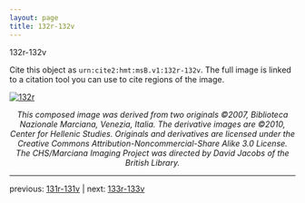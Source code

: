 ```yaml
---
layout: page
title: 132r-132v
---
```


132r-132v

Cite this object as `urn:cite2:hmt:msB.v1:132r-132v`. The full image is linked to a citation tool you can use to cite regions of the image.

[![132r](http://www.homermultitext.org/iipsrv?IIIF=/project/homer/pyramidal/deepzoom/hmt/vbbifolio/v1/vb_131v_132r.tif/full/800,/0/default.jpg)](http://www.homermultitext.org/ict2/?urn=urn:cite2:hmt:vbbifolio.v1:vb_131v_132r) 

<p style="text-align: center; font-style: italic;">This composed image was derived from two originals ©2007, Biblioteca Nazionale Marciana, Venezia, Italia. The derivative images are ©2010, Center for Hellenic Studies. Originals and derivatives are licensed under the Creative Commons Attribution-Noncommercial-Share Alike 3.0 License. The CHS/Marciana Imaging Project was directed by David Jacobs of the British Library.</p>

---

previous: [131r-131v](../131r-131v/) | next: [133r-133v](../133r-133v/)
